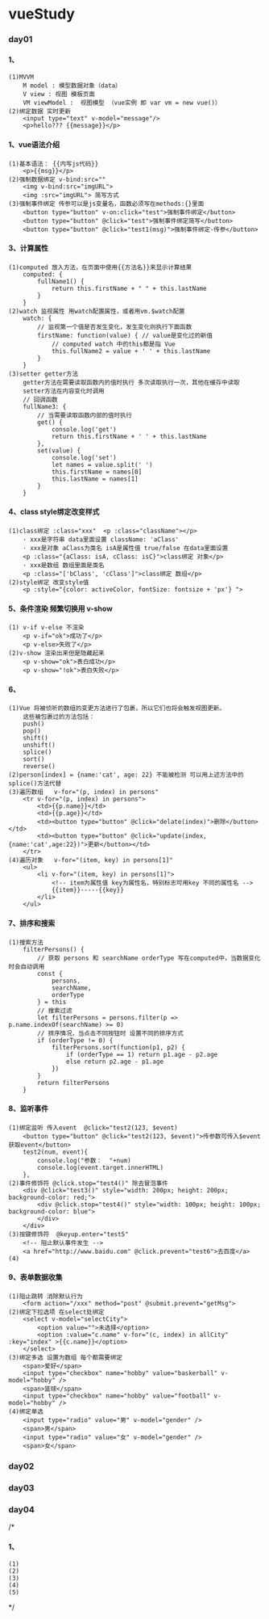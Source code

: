 # vueStudy
### day01
#### 1、
	(1)MVVM 
		M model : 模型数据对象（data） 
		V view : 视图 模板页面
		VM viewModel :  视图模型 （vue实例 即 var vm = new vue()）
	(2)绑定数据 实时更新
		<input type="text" v-model="message"/>
		<p>hello??? {{message}}</p>
#### 1、vue语法介绍
	(1)基本语法： {{内写js代码}}
		<p>{{msg}}</p>	
	(2)强制数据绑定 v-bind:src=""
		<img v-bind:src="imgURL">
		<img :src="imgURL"> 简写方式
	(3)强制事件绑定 传参可以是js变量名，函数必须写在methods:{}里面
		<button type="button" v-on:click="test">强制事件绑定</button>
		<button type="button" @click="test">强制事件绑定简写</button>
		<button type="button" @click="test1(msg)">强制事件绑定-传参</button>
#### 3、计算属性
	(1)computed 放入方法，在页面中使用{{方法名}}来显示计算结果
		computed: {
			fullName1() {
				return this.firstName + " " + this.lastName
			}
		}
	(2)watch 监视属性 用watch配置属性，或者用vm.$watch配置
		watch: {
			// 监视第一个值是否发生变化，发生变化则执行下面函数
			firstName: function(value) { // value是变化过的新值
				// computed watch 中的this都是指 Vue
				this.fullName2 = value + ' ' + this.lastName
			}
		}
	(3)setter getter方法 
		getter方法在需要读取函数内的值时执行 多次读取执行一次，其他在缓存中读取
		setter方法在内容变化时调用
		// 回调函数
		fullName3: {
			// 当需要读取函数内部的值时执行
			get() {
				console.log('get')
				return this.firstName + ' ' + this.lastName
			},
			set(value) {
				console.log('set')
				let names = value.split(' ')
				this.firstName = names[0]
				this.lastName = names[1]
			}
		}
#### 4、class style绑定改变样式
	(1)class绑定 :class="xxx"  <p :class="className"></p>
		· xxx是字符串 data里面设置 className: 'aClass'
		· xxx是对象 aClass为类名 isA是属性值 true/false 在data里面设置 
		<p :class="{aClass: isA, cClass: isC}">class绑定 对象</p>
		· xxx是数组 数组里面是类名
		<p :class="['bClass', 'cClass']">class绑定 数组</p>
	(2)style绑定 改变style值
		<p :style="{color: activeColor, fontSize: fontsize + 'px'} ">
#### 5、条件渲染 频繁切换用 v-show
	(1) v-if v-else 不渲染
		<p v-if="ok">成功了</p>
		<p v-else>失败了</p>
	(2)v-show 渲染出来但是隐藏起来 
		<p v-show="ok">表白成功</p>
		<p v-show="!ok">表白失败</p>
#### 6、
	(1)Vue 将被侦听的数组的变更方法进行了包裹，所以它们也将会触发视图更新。
		这些被包裹过的方法包括：
		push()
		pop()
		shift()
		unshift()
		splice()
		sort()
		reverse()
	(2)person[index] = {name:'cat', age: 22} 不能被检测 可以用上述方法中的splice()方法代替
	(3)遍历数组   v-for="(p, index) in persons"
		<tr v-for="(p, index) in persons">
			<td>{{p.name}}</td>
			<td>{{p.age}}</td>
			<td><button type="button" @click="delate(index)">删除</button></td>
			<td><button type="button" @click="update(index, {name:'cat',age:22})">更新</button></td>
		</tr>
	(4)遍历对象   v-for="(item, key) in persons[1]"
		<ul>
			<li v-for="(item, key) in persons[1]">
				<!-- item为属性值 key为属性名，特别标志可用key 不同的属性名 -->
				{{item}}-----{{key}}
			</li>
		</ul>
#### 7、排序和搜索
	(1)搜索方法
		filterPersons() {
			// 获取 persons 和 searchName orderType 写在computed中，当数据变化时会自动调用
			const {
				persons,
				searchName,
				orderType
			} = this
			// 搜索过滤
			let filterPersons = persons.filter(p => p.name.indexOf(searchName) >= 0)
			// 排序情况，当点击不同按钮时 设置不同的排序方式
			if (orderType != 0) {
				filterPersons.sort(function(p1, p2) {
					if (orderType == 1) return p1.age - p2.age
					else return p2.age - p1.age
				})
			}
			return filterPersons
		}
#### 8、监听事件
	(1)绑定监听 传入event  @click="test2(123, $event)
		<button type="button" @click="test2(123, $event)">传参数可传入$event获取event</button>
		test2(num, event){
			console.log("参数：  "+num)
			console.log(event.target.innerHTML)
		},
	(2)事件修饰符 @click.stop="test4()" 除去冒泡事件
		<div @click="test3()" style="width: 200px; height: 200px; background-color: red;">
			<div @click.stop="test4()" style="width: 100px; height: 100px; background-color: blue">
			</div>
		</div>
	(3)按键修饰符  @keyup.enter="test5"
		<!-- 阻止默认事件发生 -->
		<a href="http://www.baidu.com" @click.prevent="test6">去百度</a>
	(4)
#### 9、表单数据收集 
	(1)阻止跳转 消除默认行为
		<form action="/xxx" method="post" @submit.prevent="getMsg">
	(2)绑定下拉选项 在select处绑定
		<select v-model="selectCity">
			<option value="">未选择</option>
			<option :value="c.name" v-for="(c, index) in allCity" :key="index" >{{c.name}}</option>
		</select>
	(3)绑定多选 设置为数组 每个都需要绑定
		<span>爱好</span>
		<input type="checkbox" name="hobby" value="baskerball" v-model="hobby" />
		<span>篮球</span>
		<input type="checkbox" name="hobby" value="football" v-model="hobby" />
	(4)绑定单选
		<input type="radio" value="男" v-model="gender" />
		<span>男</span>
		<input type="radio" value="女" v-model="gender" />
		<span>女</span>

### day02

### day03

### day04



/*
#### 1、
	(1)
	(2)
	(3)
	(4)
	(5)
*/
